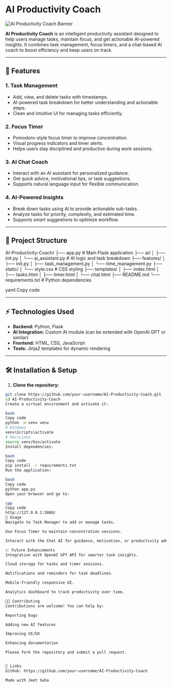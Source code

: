 # AI Productivity Coach

![AI Productivity Coach Banner](https://your-image-link-here.com/banner.png)

**AI Productivity Coach** is an intelligent productivity assistant designed to help users manage tasks, maintain focus, and get actionable AI-powered insights. It combines task management, focus timers, and a chat-based AI coach to boost efficiency and keep users on track.

---

## 🚀 Features

### 1. Task Management
- Add, view, and delete tasks with timestamps.
- AI-powered task breakdown for better understanding and actionable steps.
- Clean and intuitive UI for managing tasks efficiently.

### 2. Focus Timer
- Pomodoro-style focus timer to improve concentration.
- Visual progress indicators and timer alerts.
- Helps users stay disciplined and productive during work sessions.

### 3. AI Chat Coach
- Interact with an AI assistant for personalized guidance.
- Get quick advice, motivational tips, or task suggestions.
- Supports natural language input for flexible communication.

### 4. AI-Powered Insights
- Break down tasks using AI to provide actionable sub-tasks.
- Analyze tasks for priority, complexity, and estimated time.
- Supports smart suggestions to optimize workflow.

---

## 📂 Project Structure

AI-Productivity-Coach/
├── app.py # Main Flask application
├── ai/
│ ├── init.py
│ └── ai_assistant.py # AI logic and task breakdown
├── features/
│ ├── init.py
│ ├── task_management.py
│ └── time_management.py
├── static/
│ └── style.css # CSS styling
├── templates/
│ ├── index.html
│ ├── tasks.html
│ ├── timer.html
│ └── chat.html
├── README.md
└── requirements.txt # Python dependencies

yaml
Copy code

---

## ⚡ Technologies Used

- **Backend:** Python, Flask
- **AI Integration:** Custom AI module (can be extended with OpenAI GPT or similar)
- **Frontend:** HTML, CSS, JavaScript
- **Tools:** Jinja2 templates for dynamic rendering

---

## 🛠 Installation & Setup

1. **Clone the repository:**
```bash
git clone https://github.com/your-username/AI-Productivity-Coach.git
cd AI-Productivity-Coach
Create a virtual environment and activate it:

bash
Copy code
python -m venv venv
# Windows
venv\Scripts\activate
# Mac/Linux
source venv/bin/activate
Install dependencies:

bash
Copy code
pip install -r requirements.txt
Run the application:

bash
Copy code
python app.py
Open your browser and go to:

cpp
Copy code
http://127.0.0.1:5000/
🔧 Usage
Navigate to Task Manager to add or manage tasks.

Use Focus Timer to maintain concentration sessions.

Interact with the Chat AI for guidance, motivation, or productivity advice.

📈 Future Enhancements
Integration with OpenAI GPT API for smarter task insights.

Cloud storage for tasks and timer sessions.

Notifications and reminders for task deadlines.

Mobile-friendly responsive UI.

Analytics dashboard to track productivity over time.

👨‍💻 Contributing
Contributions are welcome! You can help by:

Reporting bugs

Adding new AI features

Improving UI/UX

Enhancing documentation

Please fork the repository and submit a pull request.


🔗 Links
GitHub: https://github.com/your-username/AI-Productivity-Coach

Made with Jeet Saha


